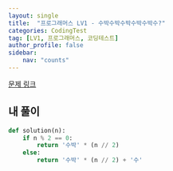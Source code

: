 ```yaml
---
layout: single
title:  "프로그래머스 LV1 - 수박수박수박수박수박수?"
categories: CodingTest
tag: [LV1, 프로그래머스, 코딩테스트]
author_profile: false
sidebar: 
    nav: "counts"
---
```


[문제 링크](https://school.programmers.co.kr/learn/courses/30/lessons/12922)

## 내 풀이
```python
def solution(n):
    if n % 2 == 0:
        return '수박' * (n // 2)
    else:
        return '수박' * (n // 2) + '수'
```